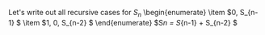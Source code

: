 Let's write out all recursive cases for $S_n$
\begin{enumerate}
\item $0, S_{n-1} $
	\item $1, 0, S_{n-2} $
\end{enumerate}
$S*n = S*{n-1} + S\_{n-2} $
